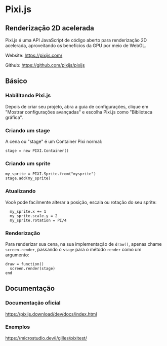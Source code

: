 # Pixi.js
## Renderização 2D acelerada

Pixi.js é uma API JavaScript de código aberto para renderização 2D acelerada, aproveitando os benefícios da GPU por meio de WebGL.

Website: https://pixijs.com/

Github: https://github.com/pixijs/pixijs

## Básico

### Habilitando Pixi.js

Depois de criar seu projeto, abra a guia de configurações, clique em "Mostrar configurações avançadas" e escolha Pixi.js como "Biblioteca gráfica".

### Criando um stage

A cena ou "stage" é um Container Pixi normal:

```
stage = new PIXI.Container()
```

### Criando um sprite

```
my_sprite = PIXI.Sprite.from("mysprite")
stage.add(my_sprite)
```

### Atualizando

Você pode facilmente alterar a posição, escala ou rotação do seu sprite:

```
  my_sprite.x += 1
  my_sprite.scale.y = 2
  my_sprite.rotation = PI/4
```

### Renderização

Para renderizar sua cena, na sua implementação de `draw()`, apenas chame `screen.render`, passando o `stage` para o método `render` como um argumento:

```
draw = function()
  screen.render(stage)
end
```

## Documentação

### Documentação oficial

https://pixijs.download/dev/docs/index.html

### Exemplos

https://microstudio.dev/i/gilles/pixitest/
